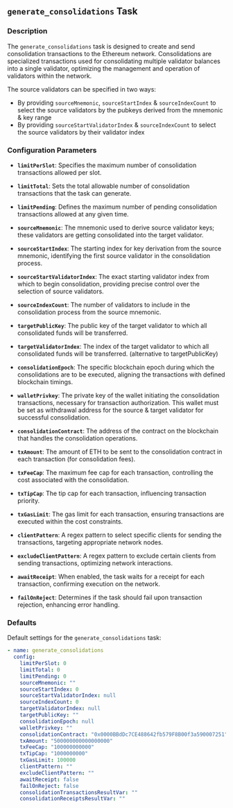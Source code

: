 ## `generate_consolidations` Task

### Description
The `generate_consolidations` task is designed to create and send consolidation transactions to the Ethereum network. Consolidations are specialized transactions used for consolidating multiple validator balances into a single validator, optimizing the management and operation of validators within the network.

The source validators can be specified in two ways:
- By providing `sourceMnemonic`, `sourceStartIndex` & `sourceIndexCount` to select the source validators by the pubkeys derived from the mnemonic & key range
- By providing `sourceStartValidatorIndex` & `sourceIndexCount` to select the source validators by their validator index

### Configuration Parameters

- **`limitPerSlot`**:
  Specifies the maximum number of consolidation transactions allowed per slot.

- **`limitTotal`**:
  Sets the total allowable number of consolidation transactions that the task can generate.

- **`limitPending`**:
  Defines the maximum number of pending consolidation transactions allowed at any given time.

- **`sourceMnemonic`**:
  The mnemonic used to derive source validator keys; these validators are getting consolidated into the target validator.

- **`sourceStartIndex`**:
  The starting index for key derivation from the source mnemonic, identifying the first source validator in the consolidation process.

- **`sourceStartValidatorIndex`**:
  The exact starting validator index from which to begin consolidation, providing precise control over the selection of source validators.

- **`sourceIndexCount`**:
  The number of validators to include in the consolidation process from the source mnemonic.

- **`targetPublicKey`**:
  The public key of the target validator to which all consolidated funds will be transferred.

- **`targetValidatorIndex`**:
  The index of the target validator to which all consolidated funds will be transferred. (alternative to targetPublicKey)

- **`consolidationEpoch`**:
  The specific blockchain epoch during which the consolidations are to be executed, aligning the transactions with defined blockchain timings.

- **`walletPrivkey`**:
  The private key of the wallet initiating the consolidation transactions, necessary for transaction authorization.
  This wallet must be set as withdrawal address for the source & target validator for successful consolidation.

- **`consolidationContract`**:
  The address of the contract on the blockchain that handles the consolidation operations.

- **`txAmount`**:
  The amount of ETH to be sent to the consolidation contract in each transaction (for consolidation fees).

- **`txFeeCap`**:
  The maximum fee cap for each transaction, controlling the cost associated with the consolidation.

- **`txTipCap`**:
  The tip cap for each transaction, influencing transaction priority.

- **`txGasLimit`**:
  The gas limit for each transaction, ensuring transactions are executed within the cost constraints.

- **`clientPattern`**:
  A regex pattern to select specific clients for sending the transactions, targeting appropriate network nodes.

- **`excludeClientPattern`**:
  A regex pattern to exclude certain clients from sending transactions, optimizing network interactions.

- **`awaitReceipt`**:
  When enabled, the task waits for a receipt for each transaction, confirming execution on the network.

- **`failOnReject`**:
  Determines if the task should fail upon transaction rejection, enhancing error handling.

### Defaults

Default settings for the `generate_consolidations` task:

```yaml
- name: generate_consolidations
  config:
    limitPerSlot: 0
    limitTotal: 0
    limitPending: 0
    sourceMnemonic: ""
    sourceStartIndex: 0
    sourceStartValidatorIndex: null
    sourceIndexCount: 0
    targetValidatorIndex: null
    targetPublicKey: ""
    consolidationEpoch: null
    walletPrivkey: ""
    consolidationContract: "0x0000BBdDc7CE488642fb579F8B00f3a590007251"
    txAmount: "500000000000000000"
    txFeeCap: "100000000000"
    txTipCap: "1000000000"
    txGasLimit: 100000
    clientPattern: ""
    excludeClientPattern: ""
    awaitReceipt: false
    failOnReject: false
    consolidationTransactionsResultVar: ""
    consolidationReceiptsResultVar: ""
```
